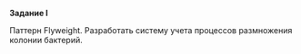 **Задание I**

Паттерн Flyweight. Разработать систему учета процессов размножения колонии бактерий.
